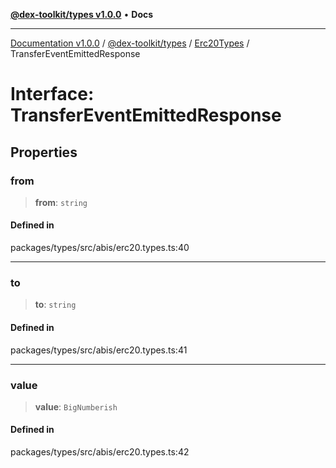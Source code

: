 [**@dex-toolkit/types v1.0.0**](../../../README.md) • **Docs**

***

[Documentation v1.0.0](../../../../../packages.md) / [@dex-toolkit/types](../../../README.md) / [Erc20Types](../README.md) / TransferEventEmittedResponse

# Interface: TransferEventEmittedResponse

## Properties

### from

> **from**: `string`

#### Defined in

packages/types/src/abis/erc20.types.ts:40

***

### to

> **to**: `string`

#### Defined in

packages/types/src/abis/erc20.types.ts:41

***

### value

> **value**: `BigNumberish`

#### Defined in

packages/types/src/abis/erc20.types.ts:42
